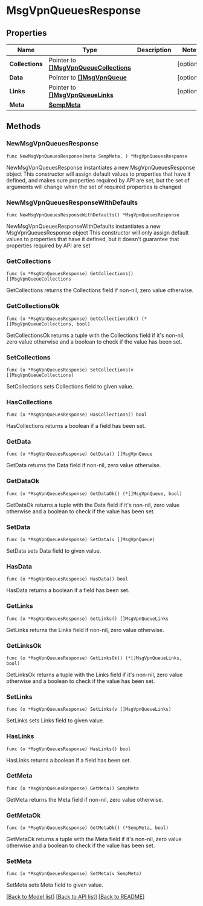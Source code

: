 # MsgVpnQueuesResponse

## Properties

Name | Type | Description | Notes
------------ | ------------- | ------------- | -------------
**Collections** | Pointer to [**[]MsgVpnQueueCollections**](MsgVpnQueueCollections.md) |  | [optional] 
**Data** | Pointer to [**[]MsgVpnQueue**](MsgVpnQueue.md) |  | [optional] 
**Links** | Pointer to [**[]MsgVpnQueueLinks**](MsgVpnQueueLinks.md) |  | [optional] 
**Meta** | [**SempMeta**](SempMeta.md) |  | 

## Methods

### NewMsgVpnQueuesResponse

`func NewMsgVpnQueuesResponse(meta SempMeta, ) *MsgVpnQueuesResponse`

NewMsgVpnQueuesResponse instantiates a new MsgVpnQueuesResponse object
This constructor will assign default values to properties that have it defined,
and makes sure properties required by API are set, but the set of arguments
will change when the set of required properties is changed

### NewMsgVpnQueuesResponseWithDefaults

`func NewMsgVpnQueuesResponseWithDefaults() *MsgVpnQueuesResponse`

NewMsgVpnQueuesResponseWithDefaults instantiates a new MsgVpnQueuesResponse object
This constructor will only assign default values to properties that have it defined,
but it doesn't guarantee that properties required by API are set

### GetCollections

`func (o *MsgVpnQueuesResponse) GetCollections() []MsgVpnQueueCollections`

GetCollections returns the Collections field if non-nil, zero value otherwise.

### GetCollectionsOk

`func (o *MsgVpnQueuesResponse) GetCollectionsOk() (*[]MsgVpnQueueCollections, bool)`

GetCollectionsOk returns a tuple with the Collections field if it's non-nil, zero value otherwise
and a boolean to check if the value has been set.

### SetCollections

`func (o *MsgVpnQueuesResponse) SetCollections(v []MsgVpnQueueCollections)`

SetCollections sets Collections field to given value.

### HasCollections

`func (o *MsgVpnQueuesResponse) HasCollections() bool`

HasCollections returns a boolean if a field has been set.

### GetData

`func (o *MsgVpnQueuesResponse) GetData() []MsgVpnQueue`

GetData returns the Data field if non-nil, zero value otherwise.

### GetDataOk

`func (o *MsgVpnQueuesResponse) GetDataOk() (*[]MsgVpnQueue, bool)`

GetDataOk returns a tuple with the Data field if it's non-nil, zero value otherwise
and a boolean to check if the value has been set.

### SetData

`func (o *MsgVpnQueuesResponse) SetData(v []MsgVpnQueue)`

SetData sets Data field to given value.

### HasData

`func (o *MsgVpnQueuesResponse) HasData() bool`

HasData returns a boolean if a field has been set.

### GetLinks

`func (o *MsgVpnQueuesResponse) GetLinks() []MsgVpnQueueLinks`

GetLinks returns the Links field if non-nil, zero value otherwise.

### GetLinksOk

`func (o *MsgVpnQueuesResponse) GetLinksOk() (*[]MsgVpnQueueLinks, bool)`

GetLinksOk returns a tuple with the Links field if it's non-nil, zero value otherwise
and a boolean to check if the value has been set.

### SetLinks

`func (o *MsgVpnQueuesResponse) SetLinks(v []MsgVpnQueueLinks)`

SetLinks sets Links field to given value.

### HasLinks

`func (o *MsgVpnQueuesResponse) HasLinks() bool`

HasLinks returns a boolean if a field has been set.

### GetMeta

`func (o *MsgVpnQueuesResponse) GetMeta() SempMeta`

GetMeta returns the Meta field if non-nil, zero value otherwise.

### GetMetaOk

`func (o *MsgVpnQueuesResponse) GetMetaOk() (*SempMeta, bool)`

GetMetaOk returns a tuple with the Meta field if it's non-nil, zero value otherwise
and a boolean to check if the value has been set.

### SetMeta

`func (o *MsgVpnQueuesResponse) SetMeta(v SempMeta)`

SetMeta sets Meta field to given value.



[[Back to Model list]](../README.md#documentation-for-models) [[Back to API list]](../README.md#documentation-for-api-endpoints) [[Back to README]](../README.md)



